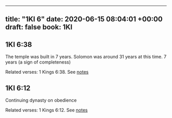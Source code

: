 
---
title: "1KI 6"
date: 2020-06-15 08:04:01 +00:00
draft: false
book: 1KI
---

## 1KI 6:38

The temple was built in 7 years. Solomon was around 31 years at this time. 7 years (a sign of completeness)

Related verses: 1 Kings 6:38. See [notes](https://my.bible.com/notes/3452350427025891639)


## 1KI 6:12

Continuing dynasty on obedience

Related verses: 1 Kings 6:12. See [notes](https://my.bible.com/notes/3450929800222073127)

